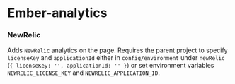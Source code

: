 # Ember-analytics

### NewRelic

Adds `NewRelic` analytics on the page. Requires the parent project to specify `licenseKey` and `applicationId`
either in `config/environment` under `newRelic` (`{ licenseKey: '', applicationId: '' }`) or
set environment variables `NEWRELIC_LICENSE_KEY` and `NEWRELIC_APPLICATION_ID`.
